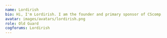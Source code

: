 ```yaml
---
name: Lordirish
bio: Hi, I'm Lordirish. I am the founder and primary sponsor of CScomp, which runs every year on the CoG forums. In the real world I drive trucks, design graphics, practice photography and study. I have been helping to test and design CSIDE since its inception.
avatar: images/avatars/lordirish.png
role: Old Guard
cogforums: Lordirish
---
```

